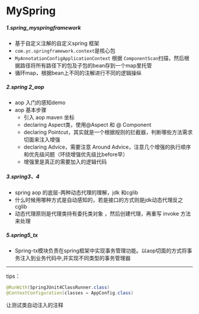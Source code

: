 # MySpring
##### 1.spring_myspringframework

- 基于自定义注解的自定义spring 框架
- `com.yc.springframework.context`是核心包
- `MyAnnotationConfigApplicationContext` 根据 `ComponentScan`扫描，然后根据路径将所有路径下的包及子包的bean存到一个map里托管
- 循环map，根据bean上不同的注解进行不同的逻辑操纵

##### 2.spring 2_aop

- aop 入门的感知demo
- aop 基本步骤
  - 引入 aop maven 坐标
  - declaring Aspect类，使用@Aspect 和 @ Component
  - declaring Pointcut，其实就是一个根据规则的拦截器，判断哪些方法需求切面来注入增强
  - declaring Advice，需要注意 Around Advice，注意几个增强的执行顺序和优先级问题（环绕增强优先级比before早）
  - 增强里是真正的需要加入的逻辑代码

##### 3.spring3、4

- spring aop 的底层-两种动态代理的理解，jdk 和cglib
- 什么时候用哪种方式是自动感知的，若是接口的方式则是jdk动态代理反之cglib
- 动态代理原则是代理类持有委托类对象 ，然后创建代理，再重写 invoke 方法来处理

##### 5.spring5_tx
-  Spring-tx模块负责在spring框架中实现事务管理功能。以aop切面的方式将事务注入到业务代码中,并实现不同类型的事务管理器
----------
tips：

```java
@RunWith(SpringJUnit4ClassRunner.class)
@ContextConfiguration(classes = AppConfig.class)
```

让测试类自动注入的注释